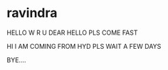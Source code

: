 # ravindra
HELLO W R U DEAR
HELLO PLS COME FAST


HI I AM COMING FROM HYD PLS WAIT A FEW DAYS

BYE....
